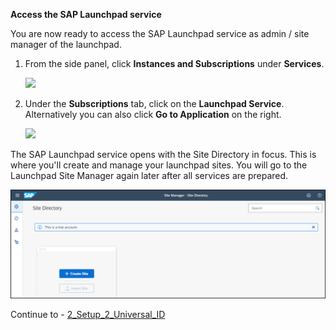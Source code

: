 **Access the SAP Launchpad service**

You are now ready to access the SAP Launchpad service as admin / site manager of the launchpad.


1. From the side panel, click **Instances and Subscriptions** under **Services**.
  
     ![](../images/Instances_and_subscriptions.png)

2. Under the <strong>Subscriptions</strong> tab, click on the <strong>Launchpad Service</strong>. Alternatively you can also click <strong>Go to Application</strong> on the right.</p>
  
     ![](../images/Go_to_application.png)

The SAP Launchpad service opens with the Site Directory in focus. This is where you'll create and manage your launchpad sites. You will go to the Launchpad Site Manager again later after all services are prepared.

![](../images/Open_site_directory.png)


Continue to - [2_Setup_2_Universal_ID]()
